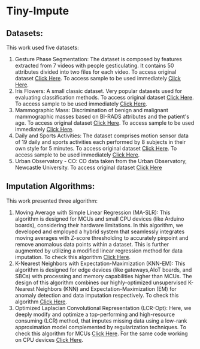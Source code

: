 # Tiny-Impute
## Datasets:
This work used five datasets:
1. Gesture Phase Segmentation: The dataset is composed by features extracted from 7 videos with people gesticulating. It contains 50 attributes divided into two files for each video. To access original dataset [Click Here](https://archive.ics.uci.edu/dataset/302/gesture+phase+segmentation). To access sample to be used immediately [Click Here](Datasets_Sample/Gesture_Phase_Segmentation_Sample.csv).
2. Iris Flowers: A small classic dataset. Very popular datasets used for evaluating classification methods. To access original dataset [Click Here](https://archive.ics.uci.edu/dataset/53/iris). To access sample to be used immediately [Click Here](Datasets_Sample/Iris_Flowers_Sample.csv).
3. Mammographic Mass: Discrimination of benign and malignant mammographic masses based on BI-RADS attributes and the patient's age. To access original dataset [Click Here](https://archive.ics.uci.edu/dataset/161/mammographic+mass). To access sample to be used immediately [Click Here](Datasets_Sample/Mammographic_Mass_Sample.csv).
4. Daily and Sports Activities: The dataset comprises motion sensor data of 19 daily and sports activities each performed by 8 subjects in their own style for 5 minutes. To access original dataset [Click Here](https://archive.ics.uci.edu/dataset/256/daily+and+sports+activities). To access sample to be used immediately [Click Here](Datasets_Sample/Daily_Sports_Activities_Sample.csv).
5. Urban Observatory - CO: CO data taken from the Urban Observatory, Newcastle University. To access original dataset [Click Here](https://data.ncl.ac.uk/collections/Urban_Observatory_Data_Newcastle/5059913)

## Imputation Algorithms:
This work presented three algorithm:
1. Moving Average with Simple Linear Regression (MA-SLR): This algorithm is designed for MCUs and small CPU devices (like Arduino boards), considering their hardware limitations. In this algorithm, we developed and employed a hybrid system that seamlessly integrates moving averages with Z-score thresholding to accurately pinpoint and remove anomalous data points within a dataset. This is further augmented by utilizing a modified linear regression method for data imputation. To check this algorithm [Click Here](Imputation_Algorithms/MA-SLR.ipynb).
2. K-Nearest Neighbors with Expectation-Maximization (KNN-EM): This algorithm is designed for edge devices (like gateways,AIoT boards, and SBCs) with processing and memory capabilities higher than MCUs. The design of this algorithm combines our highly-optimized unsupervised K-Nearest Neighbors (KNN) and Expectation-Maximization (EM) for anomaly detection and data imputation respectively. To check this algorithm [Click Here](Imputation_Algorithms/KNN-EM.ipynb).
3. Optimized Laplacian Convolutional Representation (LCR-Opt): Here, we deeply modify and optimize a top-performing and high-resource consuming (LCR) method, that imputes missing data
using a low-rank approximation model complemented by regularization techniques. To check this algorithm for MCUs [Click Here](Imputation_Algorithms/LCR-Opt-for-IoT-Boards.ipynb). For the same code working on CPU devices [Click Here](Imputation_Algorithms/LCR-Opt_for_RPi_and_Laptop.ipynb).
